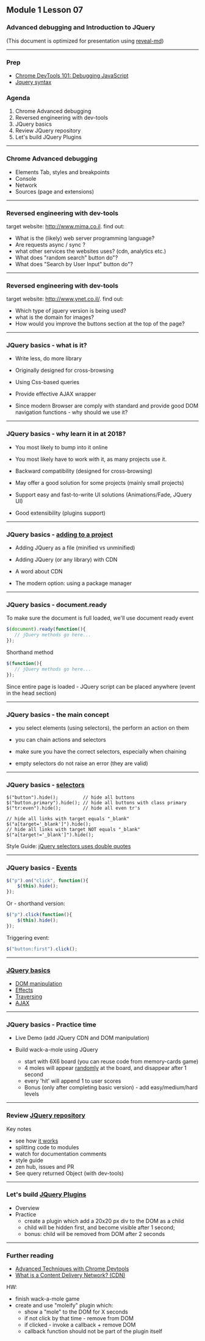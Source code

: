 ## Module 1 Lesson 07
### Advanced debugging and Introduction to JQuery
(This document is optimized for presentation using [reveal-md](https://github.com/webpro/reveal-md))

---

### Prep
* [Chrome DevTools 101: Debugging JavaScript](https://www.youtube.com/watch?v=H0XScE08hy8)
* [Jquery syntax](https://www.w3schools.com/jquery/jquery_syntax.asp)

### Agenda
1. Chrome Advanced debugging
2. Reversed engineering with dev-tools
3. JQuery basics
4. Review JQuery repository
5. Let's build JQuery Plugins

---

### Chrome Advanced debugging
* Elements Tab, styles and breakpoints
* Console
* Network
* Sources (page and extensions)

---

### Reversed engineering with dev-tools
target website: http://www.mima.co.il. find out:
* What is the (likely) web server programming language?
* Are requests async / sync ?
* what other services the websites uses? (cdn, analytics etc.)
* What does "random search" button do"?
* What does "Search by User Input" button do"?

---

### Reversed engineering with dev-tools
target website: http://www.ynet.co.il/. find out:
* Which type of jquery version is being used?
* what is the domain for images?
* How would you improve the buttons section at the top of the page?

---


### JQuery basics - what is it?
* Write less, do more library
<!-- .element: class="fragment" -->

* Originally designed for cross-browsing
<!-- .element: class="fragment" -->

* Using Css-based queries
<!-- .element: class="fragment" -->

* Provide effective AJAX wrapper
<!-- .element: class="fragment" -->

* Since modern Browser are comply with standard and provide good DOM navigation functions - why should we use it?
<!-- .element: class="fragment" -->

---

### JQuery basics - why learn it in at 2018?
* You most likely to bump into it online
<!-- .element: class="fragment" -->
* You most likely have to work with it, as many projects use it.
<!-- .element: class="fragment" -->
* Backward compatibility (designed for cross-browsing)
<!-- .element: class="fragment" -->
* May offer a good solution for some projects (mainly small projects)
<!-- .element: class="fragment" -->
* Support easy and fast-to-write UI solutions (Animations/Fade, JQuery UI)
<!-- .element: class="fragment" -->
* Good extensibility (plugins support)
<!-- .element: class="fragment" -->

---


### JQuery basics - [adding to a project](https://jquery.com/download/)
* Adding JQuery as a file (minified vs unminified)
<!-- .element: class="fragment" -->

* Adding JQuery (or any library) with CDN
<!-- .element: class="fragment" -->

* A word about CDN
<!-- .element: class="fragment" -->

* The modern option: using a package manager
<!-- .element: class="fragment" -->

---


### JQuery basics - document.ready
To make sure the document is full loaded, we'll use document ready event
```js
$(document).ready(function(){
   // jQuery methods go here...
});
```
Shorthand method
```js
$(function(){
   // jQuery methods go here...
});
```
Since entire page is loaded - JQuery script can be placed anywhere (event in the head section)

---


### JQuery basics - the main concept
* you select elements (using selectors), the perform an action on them
<!-- .element: class="fragment" -->

* you can chain actions and selectors
<!-- .element: class="fragment" -->

* make sure you have the correct selectors, especially when chaining
<!-- .element: class="fragment" -->

* empty selectors do not raise an error (they are valid)
<!-- .element: class="fragment" -->

---


### JQuery basics - [selectors](https://www.w3schools.com/jquery/jquery_selectors.asp)

```
$("button").hide();         // hide all buttons
$("button.primary").hide(); // hide all buttons with class primary
$("tr:even").hide();        // hide all even tr's

// hide all links with target equals "_blank"
$("a[target='_blank']").hide();
// hide all links with target NOT equals "_blank"
$("a[target!='_blank']").hide(); 
```
Style Guide:
[jQuery selectors uses double quotes](http://contribute.jquery.org/style-guide/js/#quotes)

---

### JQuery basics - [Events](http://api.jquery.com/on/)
```js
$("p").on("click", function(){
    $(this).hide();
});
```
Or - shorthand version:
```js
$("p").click(function(){
    $(this).hide();
});
```
Triggering event:
```js
$("button:first").click();
```

---

### [JQuery basics](https://www.w3schools.com/jquery/default.asp)
* [DOM manipulation](http://api.jquery.com/category/manipulation/)
* [Effects](http://api.jquery.com/category/effects/)
* [Traversing](http://api.jquery.com/category/traversing/)
* [AJAX](http://api.jquery.com/category/ajax/)


---
  
### JQuery basics - Practice time
* Live Demo (add JQuery CDN and DOM manipulation)

* Build wack-a-mole using JQuery
    - start with 6X6 board (you can reuse code from memory-cards game)
    - 4 moles will appear [randomly](https://stackoverflow.com/questions/2380019/generate-unique-random-numbers-between-1-and-100) at the board, and disappear after  1 second
    - every 'hit' will append 1 to user scores
    - Bonus (only after completing basic version) - add easy/medium/hard levels
---
  
### Review [JQuery repository](https://github.com/jquery/jquery)
Key notes
* see how [it works](https://ajax.googleapis.com/ajax/libs/jquery/3.3.1/jquery.js)
* splitting code to modules
* watch for documentation comments
* style guide
* zen hub, issues and PR
* See query returned Object (with dev-tools)

---
  
###  Let's build [JQuery Plugins](https://learn.jquery.com/plugins/basic-plugin-creation/)
* Overview
* Practice
    - create a plugin which add a 20x20 px div to the DOM as a child
    - child will be hidden first, and become visible after 1 second;
    - bonus: child will be removed from DOM after 2 seconds

---

### Further reading
* [Advanced Techniques with Chrome Devtools](https://www.youtube.com/watch?v=zmbBIF2Xecs&t=4s)
* [What is a Content Delivery Network? (CDN)](https://blog.stackpath.com/glossary/cdn/)

HW:
* finish  wack-a-mole game
* create and use "moleify" plugin  which:
    - show a "mole" to the DOM for X seconds
    - if not click by that time - remove from DOM
    - if clicked - invoke a callback + remove DOM 
    - callback function should not be part of the plugin itself